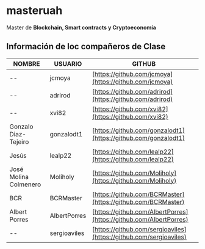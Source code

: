 # masteruah
Master de **Blockchain, Smart contracts y Cryptoeconomía**

## Información de loc compañeros de Clase ##

| NOMBRE                 | USUARIO       |  GITHUB                                                                   |
| ---------------------- | ------------- |  ------------------------------------------------------------------------ | 
|  --                    | jcmoya        |  [https://github.com/jcmoya](https://github.com/jcmoya)                   |
|  --                    | adrirod       |  [https://github.com/adrirod](https://github.com/adrirod)                 |
|  --                    | xvi82         |  [https://github.com/xvi82](https://github.com/xvi82)                     |
|  Gonzalo Diaz-Tejeiro  | gonzalodt1    |  [https://github.com/gonzalodt1](https://github.com/gonzalodt1)           |
|  Jesús                 | lealp22       |  [https://github.com/lealp22](https://github.com/lealp22)                 |
|  José Molina Colmenero | Moliholy      |  [https://github.com/Moliholy](https://github.com/Moliholy)               |
|  BCR                   | BCRMaster     |  [https://github.com/BCRMaster](https://github.com/BCRMaster)             |
|  Albert Porres         | AlbertPorres  |  [https://github.com/AlbertPorres](https://github.com/AlbertPorres)       |
|  --                    | sergioaviles  |  [https://github.com/sergioaviles](https://github.com/sergioaviles)       |
